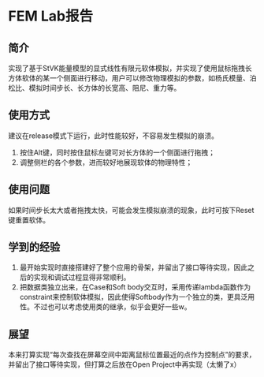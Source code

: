 # FEM Lab报告

## 简介

实现了基于StVK能量模型的显式线性有限元软体模拟，并实现了使用鼠标拖拽长方体软体的某一个侧面进行移动，用户可以修改物理模拟的参数，如杨氏模量、泊松比、模拟时间步长、长方体的长宽高、阻尼、重力等。

## 使用方式

建议在release模式下运行，此时性能较好，不容易发生模拟的崩溃。

1. 按住Alt键，同时按住鼠标左键可对长方体的一个侧面进行拖拽；
2. 调整侧栏的各个参数，进而较好地展现软体的物理特性；

## 使用问题

如果时间步长太大或者拖拽太快，可能会发生模拟崩溃的现象，此时可按下Reset键重置软体。

## 学到的经验

1. 最开始实现时直接搭建好了整个应用的骨架，并留出了接口等待实现，因此之后的实现和调试过程显得非常顺利。
2. 把数据类独立出来，在Case和Soft body交互时，采用传递lambda函数作为constraint来控制软体模拟，因此使得Softbody作为一个独立的类，更具泛用性。不过也可以考虑使用类的继承，似乎会更好一些w。

## 展望

本来打算实现“每次查找在屏幕空间中距离⿏标位置最近的点作为控制点”的要求，并留出了接口等待实现，但打算之后放在Open Project中再实现（太懒了x）